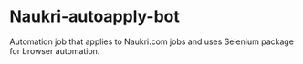 # Naukri-autoapply-bot
Automation job that applies to Naukri.com jobs and uses Selenium package for browser automation.
